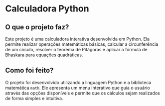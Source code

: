 <!DOCTYPE html>
<html lang="pt-BR">
<head>
    <meta charset="UTF-8">
    <meta name="viewport" content="width=device-width, initial-scale=1.0">
    <title>README - Calculadora</title>
</head>
<body>
    <h1>Calculadora Python</h1>
    <h2>O que o projeto faz?</h2>
    <p>Este projeto é uma calculadora interativa desenvolvida em Python. Ela permite realizar operações matemáticas básicas, calcular a circunferência de um círculo, resolver o teorema de Pitágoras e aplicar a fórmula de Bhaskara para equações quadráticas.</p>
    <h2>Como foi feito?</h2>
    <p>O projeto foi desenvolvido utilizando a linguagem Python e a biblioteca matemática <code>math</code>. Ele apresenta um menu interativo que guia o usuário através das opções disponíveis e permite que os cálculos sejam realizados de forma simples e intuitiva.</p>
</body>
</html>

